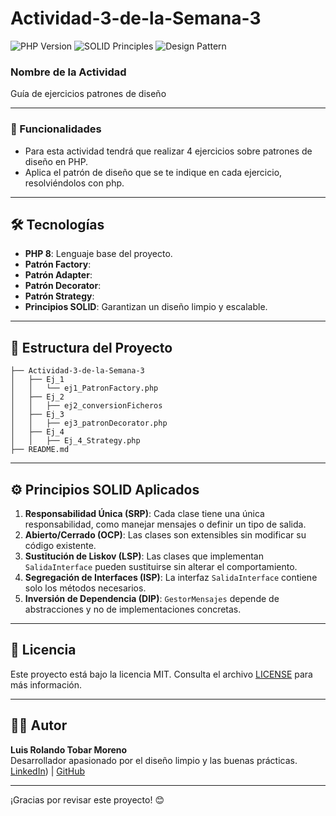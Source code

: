 # Actividad-3-de-la-Semana-3


![PHP Version](https://img.shields.io/badge/PHP-8-blue.svg) ![SOLID Principles](https://img.shields.io/badge/SOLID-Principles-green.svg) ![Design Pattern](https://img.shields.io/badge/Design%20Pattern-Strategy-orange.svg)

### Nombre de la Actividad
Guía de ejercicios patrones de diseño

---

### 🚀 Funcionalidades

- Para esta actividad tendrá que realizar 4 ejercicios sobre patrones de diseño en PHP.
- Aplica el patrón de diseño que se te indique en cada ejercicio, resolviéndolos con php.

---

## 🛠️ Tecnologías

- **PHP 8**: Lenguaje base del proyecto.
- **Patrón Factory**:
- **Patrón Adapter**:
- **Patrón Decorator**:
- **Patrón Strategy**: 
- **Principios SOLID**: Garantizan un diseño limpio y escalable.

---

## 📂 Estructura del Proyecto

```
├── Actividad-3-de-la-Semana-3
│   ├── Ej_1
│   │   └── ej1_PatronFactory.php
│   ├── Ej_2
│   │   ├── ej2_conversionFicheros
│   ├── Ej_3
│   │   ├── ej3_patronDecorator.php
│   ├── Ej_4
│   │   ├── Ej_4_Strategy.php
├── README.md
```

---

## ⚙️ Principios SOLID Aplicados

1. **Responsabilidad Única (SRP)**: Cada clase tiene una única responsabilidad, como manejar mensajes o definir un tipo de salida.
2. **Abierto/Cerrado (OCP)**: Las clases son extensibles sin modificar su código existente.
3. **Sustitución de Liskov (LSP)**: Las clases que implementan `SalidaInterface` pueden sustituirse sin alterar el comportamiento.
4. **Segregación de Interfaces (ISP)**: La interfaz `SalidaInterface` contiene solo los métodos necesarios.
5. **Inversión de Dependencia (DIP)**: `GestorMensajes` depende de abstracciones y no de implementaciones concretas.

---

## 📄 Licencia

Este proyecto está bajo la licencia MIT. Consulta el archivo [LICENSE](LICENSE) para más información.

---

## 👨‍💻 Autor

**Luis Rolando Tobar Moreno**  
Desarrollador apasionado por el diseño limpio y las buenas prácticas.  
[LinkedIn](https://www.linkedin.com/in/luis-tobar-79129944/)) | [GitHub](https://github.com/LuisTo503)

---

¡Gracias por revisar este proyecto! 😊
